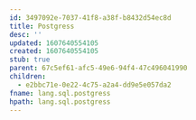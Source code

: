 ```yaml
---
id: 3497092e-7037-41f8-a38f-b8432d54ec8d
title: Postgress
desc: ''
updated: 1607640554105
created: 1607640554105
stub: true
parent: 67c5ef61-afc5-49e6-94f4-47c496041990
children:
  - e2bbc71e-0e22-4c75-a2a4-dd9e5e057da2
fname: lang.sql.postgress
hpath: lang.sql.postgress
---
```



